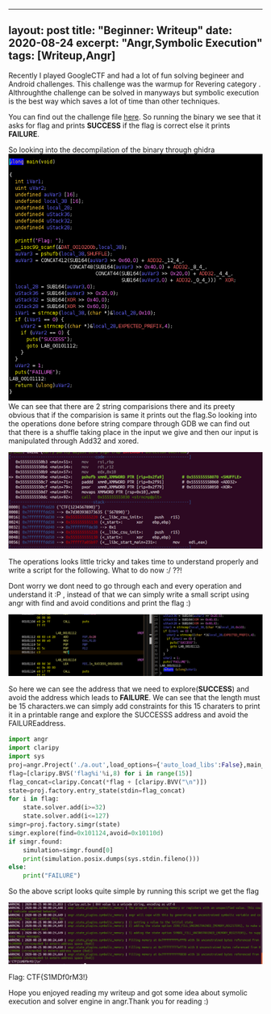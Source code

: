 
---
layout: post
title: "Beginner: Writeup"
date: 2020-08-24
excerpt: "Angr,Symbolic Execution"
tags: [Writeup,Angr]
---
Recently I played GoogleCTF and had a lot of fun solving begineer and Android challenges. This challenge was the warmup for Revering category . Althroughthe challenge can be solved in manyways but symbolic execution is the best way which saves a lot of time than other techniques.
 
You can find out the challenge file [here](https://github.com/P-Vishnu-Madhav/Writeups_files/blob/master/a.out). So running the binary we see that it 
asks for flag and prints **SUCCESS** if the flag is correct else it prints **FAILURE**.

So looking into the decompilation of the binary through ghidra 
![img](https://raw.githubusercontent.com/P-Vishnu-Madhav/Writeups_files/master/Screenshot%20from%202020-08-24%2022-22-05.png)
We can see that there are 2 string comparisions there and its preety obvious that if the comparision is same it prints out the flag.So looking into
the operations done before string compare through GDB we can find out that there is a shuffle taking place in the input we give and then our input is manipulated through Add32 and xored.

![img](https://raw.githubusercontent.com/P-Vishnu-Madhav/Writeups_files/master/Screenshot%20from%202020-08-24%2022-37-33.png)

The operations looks little tricky and takes time to understand properly and write a script for the following. What to do now :/ ??!

Dont worry we dont need to go through each and every operation and understand it :P , instead of that we can simply write a small script using angr with find and avoid conditions and print the flag :)

![image](https://raw.githubusercontent.com/P-Vishnu-Madhav/Writeups_files/master/Screenshot%20from%202020-08-24%2022-47-52.png) 

So here we can see the address that we need to explore(**SUCCESS**) and avoid the address which leads to **FAILURE**. We can see that the length must be 15 characters.we can simply add constraints for this 15 charaters to print it in a printable range and explore the SUCCESSS address and avoid the FAILUREaddress.

```py
import angr
import claripy
import sys
proj=angr.Project('./a.out',load_options={'auto_load_libs':False},main_opts={'base_addr':0x100000})
flag=[claripy.BVS('flag%i'%i,8) for i in range(15)]
flag_concat=claripy.Concat(*flag + [claripy.BVV("\n")])
state=proj.factory.entry_state(stdin=flag_concat)
for i in flag:
    state.solver.add(i>=32)
    state.solver.add(i<=127)
simgr=proj.factory.simgr(state)
simgr.explore(find=0x101124,avoid=0x10110d)
if simgr.found:
    simulation=simgr.found[0]
    print(simulation.posix.dumps(sys.stdin.fileno()))
else:
    print("FAILURE")    
```
So the above script looks quite simple by running this script we get the flag 

![flag](https://raw.githubusercontent.com/P-Vishnu-Madhav/Writeups_files/master/Screenshot%20from%202020-08-25%2000-00-29.png)

Flag: CTF{S1MDf0rM3!}

Hope you enjoyed reading my writeup and got some idea about symolic execution and solver engine  in angr.Thank you for reading :)
